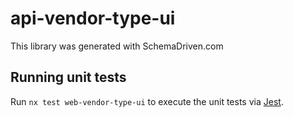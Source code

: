 
# api-vendor-type-ui

This library was generated with SchemaDriven.com

## Running unit tests

Run `nx test web-vendor-type-ui` to execute the unit tests via [Jest](https://jestjs.io).

